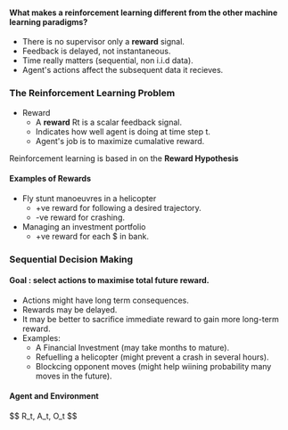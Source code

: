 #### What makes a reinforcement learning different from the other machine learning paradigms? 
 * There is no supervisor only a **reward** signal.
 * Feedback is delayed, not instantaneous.
 * Time really matters (sequential, non i.i.d data).
 * Agent's actions affect the subsequent data it recieves.
 
 
 ### The Reinforcement Learning Problem 
 
 * Reward
    * A __reward__ Rt is a scalar feedback signal.
    * Indicates how well agent is doing at time step t.
    * Agent's job is to maximize cumalative reward.
    
Reinforcement learning is based in on the **Reward Hypothesis**

#### Examples of Rewards 
* Fly stunt manoeuvres in a helicopter 
    * +ve reward for following a desired trajectory. 
    * -ve reward for crashing.
* Managing an investment portfolio 
    * +ve reward for each $ in bank.


### Sequential Decision Making 
#### __Goal__ : select actions to maximise total future reward. 
* Actions might have long term consequences.
* Rewards may be delayed.
* It may be better to sacrifice immediate reward to gain more long-term reward. 
* Examples:
    * A Financial Investment (may take months to mature).
    * Refuelling a helicopter (might prevent a crash in several hours).
    * Blockcing opponent moves (might help wiining probability many moves in the future).
    
#### Agent and Environment 

\$\$ R_t, A_t, O_t \$\$

